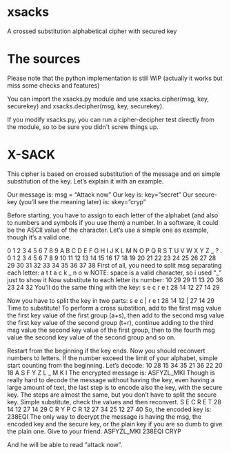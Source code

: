 # xsacks
A crossed substitution alphabetical cipher with secured key

# The sources

Please note that the python implementation is still WiP (actually it works but miss some checks and features)

You can import the xsacks.py module and use xsacks.cipher(msg, key, securekey) and xsacks.decipher(msg, key, securekey).

If you modify xsacks.py, you can run a cipher-decipher test directly from the module, so to be sure you didn't screw things up.

# X-SACK 

This cipher is based on crossed substitution of the message and on simple substitution of the key. Let’s explain it with an example. 

Our message is: msg = “Attack now” 
Our key is: key=”secret” 
Our secure-key (you’ll see the meaning later) is: skey=”cryp” 

Before starting, you have to assign to each letter of the alphabet (and also to numbers and symbols if you use them) a number. In a software, it could be the ASCII value of the character. Let’s use a simple one as example, though it’s a valid one.

0 1 2 3 4 5 6 7 8 9 A B C D E F G H I J K L M N O P Q R S T U V W X Y Z _ ? . 
0 1 2 3 4 5 6 7 8 9 10 11 12 13 14 15 16 17 18 19 20 21 22 23 24 25 26 27 28 29 30 31 32 33 34 35 36 37 38 
First of all, you need to split msg separating each letter: 
a t t a c k _ n o w 
NOTE: space is a valid character, so i used “_” just to show it 
Now substitute to each letter its number:
10 29 29 11 13 20 36 23 24 32 
You’ll do the same thing with the key: 
s e c r e t
28 14 12 27 14 29

Now you have to split the key in two parts: 
s e c | r e t
28 14 12 | 27 14 29 
Time to substitute! 
To perform a cross substition, add to the first msg value the first key value of the first group (a+s), then add to the second msg value the first key value of the second group (t+r), continue adding to the third msg value the second key value of the first group, then to the fourth msg value the second key value of the second group and so on. 

Restart from the beginning if the key ends.
Now you should reconvert numbers to letters. If the number exceed the limit of your alphabet, simple start counting from the beginning.
Let’s decode: 
10 28 15 34 35 21 36 22 20 18 
A S F Y Z L _ M K I 
The encrypted message is: ASFYZL_MKI 
Though is really hard to decode the message without having the key, even having a large amount of text, the last step is to encode also the key, with the secure key. The steps are almost the same, but you don’t have to split the secure key. Simple substitute, check the values and then reconvert. 
S E C R E T
28 14 12 27 14 29
C R Y P C R
12 27 34 25 12 27 40
So, the encoded key is: 238EQI 
The only way to decrypt the message is having the msg, the encoded key and the secure key, or the plain key if you are so dumb to give the plain one. 
Give to your friend: 
ASFYZL_MKI 
238EQI 
CRYP 

And he will be able to read “attack now”. 
